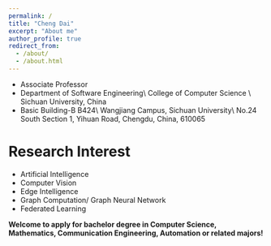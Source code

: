 ```yaml
---
permalink: /
title: "Cheng Dai"
excerpt: "About me"
author_profile: true
redirect_from: 
  - /about/
  - /about.html
---
```


* Associate Professor
* Department of Software Engineering\\
College of Computer Science \\
Sichuan University, China
* Basic Building-B B424\\
Wangjiang Campus, Sichuan University\\
No.24 South Section 1, Yihuan Road, Chengdu, China, 610065


Research Interest
======
* Artificial Intelligence
* Computer Vision
* Edge Intelligence
* Graph Computation/ Graph Neural Network
* Federated Learning<br/>

**Welcome to apply for bachelor degree in Computer Science, Mathematics, Communication Engineering, Automation or related majors!**
